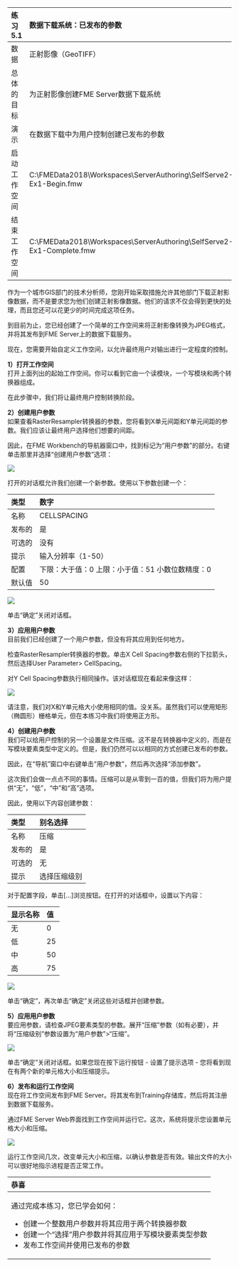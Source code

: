 |  练习5.1 |  数据下载系统：已发布的参数 |
| :--- | :--- |
| 数据 | 正射影像（GeoTIFF） |
| 总体的目标 | 为正射影像创建FME Server数据下载系统 |
| 演示 | 在数据下载中为用户控制创建已发布的参数 |
| 启动工作空间 | C:\FMEData2018\Workspaces\ServerAuthoring\SelfServe2-Ex1-Begin.fmw |
| 结束工作空间 | C:\FMEData2018\Workspaces\ServerAuthoring\SelfServe2-Ex1-Complete.fmw |

作为一个城市GIS部门的技术分析师，您刚开始采取措施允许其他部门下载正射影像数据，而不是要求您为他们创建正射影像数据。他们的请求不仅会得到更快的处理，而且您还可以花更少的时间完成这项任务。

到目前为止，您已经创建了一个简单的工作空间来将正射影像转换为JPEG格式，并将其发布到FME Server上的数据下载服务。

现在，您需要开始自定义工作空间，以允许最终用户对输出进行一定程度的控制。

  
**1）打开工作空间**  
打开上面列出的起始工作空间。你可以看到它由一个读模块，一个写模块和两个转换器组成。

在此步骤中，我们将让最终用户控制转换阶段。

  
**2）创建用户参数**  
如果查看RasterResampler转换器的参数，您将看到X单元间距和Y单元间距的参数。我们应该让最终用户选择他们想要的间距。

因此，在FME Workbench的导航器窗口中，找到标记为“用户参数”的部分。右键单击那里并选择“创建用户参数”选项：

[![](../.gitbook/assets/img5.200.ex1.createparameter.png)](https://github.com/xuhengxx/FMETraining-1/tree/f1cdae5373cf9425ee2d148732792713c9043d44/ServerAuthoring5SelfServeParameters/Images/Img5.200.Ex1.CreateParameter.png)

打开的对话框允许我们创建一个新参数。使用以下参数创建一个：

| 类型 | 数字 |
| :--- | :--- |
| 名称 | CELLSPACING |
| 发布的 | 是 |
| 可选的 | 没有 |
| 提示 | 输入分辨率（1-50） |
| 配置 | 下限：大于值：0 上限：小于值：51 小数位数精度：0 |
| 默认值 | 50 |

[![](../.gitbook/assets/img5.201.ex1.createparameterdialog.png)](https://github.com/xuhengxx/FMETraining-1/tree/f1cdae5373cf9425ee2d148732792713c9043d44/ServerAuthoring5SelfServeParameters/Images/Img5.201.Ex1.CreateParameterDialog.png)

单击“确定”关闭对话框。

  
**3）应用用户参数**  
目前我们已经创建了一个用户参数，但没有将其应用到任何地方。

检查RasterResampler转换器的参数。单击X Cell Spacing参数右侧的下拉箭头，然后选择User Parameter&gt; CellSpacing。

对Y Cell Spacing参数执行相同操作。该对话框现在看起来像这样：

[![](../.gitbook/assets/img5.202.ex1.publishedrasterresamplerparams.png)](https://github.com/xuhengxx/FMETraining-1/tree/f1cdae5373cf9425ee2d148732792713c9043d44/ServerAuthoring5SelfServeParameters/Images/Img5.202.Ex1.PublishedRasterResamplerParams.png)

请注意，我们对X和Y单元格大小使用相同的值。没关系。虽然我们可以使用矩形（椭圆形）栅格单元，但在本练习中我们将使用正方形。

  
**4）创建用户参数**  
我们可以给用户控制的另一个设置是文件压缩。这不是在转换器中定义的，而是在写模块要素类型中定义的。但是，我们仍然可以以相同的方式创建已发布的参数。

因此，在“导航”窗口中右键单击“用户参数”，然后再次选择“添加参数”。

这次我们会做一点点不同的事情。压缩可以是从零到一百的值，但我们将为用户提供“无”，“低”，“中”和“高”选项。

因此，使用以下内容创建参数：

| 类型 | 别名选择 |
| :--- | :--- |
| 名称 | 压缩 |
| 发布的 | 是 |
| 可选的 | 无 |
| 提示 | 选择压缩级别 |

对于配置字段，单击\[...\]浏览按钮。在打开的对话框中，设置以下内容：

| 显示名称 | 值 |
| :--- | :--- |
| 无 | 0 |
| 低 | 25 |
| 中 | 50 |
| 高 | 75 |

[![](../.gitbook/assets/img5.203.ex1.createchoiceparam.png)](https://github.com/xuhengxx/FMETraining-1/tree/f1cdae5373cf9425ee2d148732792713c9043d44/ServerAuthoring5SelfServeParameters/Images/Img5.203.Ex1.CreateChoiceParam.png)

单击“确定”，再次单击“确定”关闭这些对话框并创建参数。

  
**5）应用用户参数**  
要应用参数，请检查JPEG要素类型的参数。展开“压缩”参数（如有必要），并将“压缩级别”参数设置为“用户参数”&gt;“压缩”。

[![](../.gitbook/assets/img5.204.ex1.setftcompression.png)](https://github.com/xuhengxx/FMETraining-1/tree/f1cdae5373cf9425ee2d148732792713c9043d44/ServerAuthoring5SelfServeParameters/Images/Img5.204.Ex1.SetFTCompression.png)

单击“确定”关闭对话框。如果您现在按下运行按钮 - 设置了提示选项 - 您将看到现在有两个新的单元格大小和压缩提示。

  
**6）发布和运行工作空间**  
现在将工作空间发布到FME Server。将其发布到Training存储库，然后将其注册到数据下载服务。

通过FME Server Web界面找到工作空间并运行它。这次，系统将提示您设置单元格大小和压缩。

[![](../.gitbook/assets/img5.205.ex1.runworkspace.png)](https://github.com/xuhengxx/FMETraining-1/tree/f1cdae5373cf9425ee2d148732792713c9043d44/ServerAuthoring5SelfServeParameters/Images/Img5.205.Ex1.RunWorkspace.png)

运行工作空间几次，改变单元大小和压缩，以确认参数是否有效。输出文件的大小可以很好地指示进程是否正常工作。

<table>
  <thead>
    <tr>
      <th style="text-align:left">恭喜</th>
    </tr>
  </thead>
  <tbody>
    <tr>
      <td style="text-align:left">
        <p>通过完成本练习，您已学会如何：
          <br />
        </p>
        <ul>
          <li>创建一个整数用户参数并将其应用于两个转换器参数</li>
          <li>创建一个“选择”用户参数并将其应用于写模块要素类型参数</li>
          <li>发布工作空间并使用已发布的参数</li>
        </ul>
      </td>
    </tr>
  </tbody>
</table>
